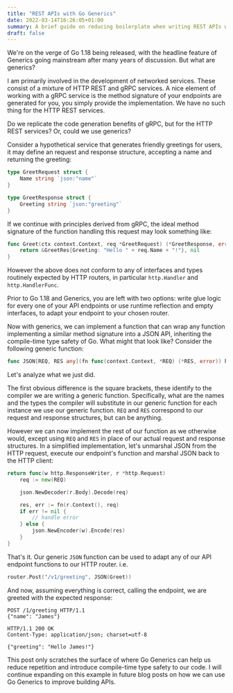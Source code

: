 ```yaml
---
title: "REST APIs with Go Generics"
date: 2022-03-14T16:26:05+01:00
summary: A brief guide on reducing boilerplate when writing REST APIs with Go and Generics.
draft: false
---
```


We're on the verge of Go 1.18 being released, with the headline feature of Generics going mainstream after many years of discussion. But what are generics?

I am primarily involved in the development of networked services. These consist of a mixture of HTTP REST and gRPC services. A nice element of working with a gRPC service is the method signature of your endpoints are generated for you, you simply provide the implementation. We have no such thing for the HTTP REST services.

Do we replicate the code generation benefits of gRPC, but for the HTTP REST services? Or, could we use generics?

Consider a hypothetical service that generates friendly greetings for users, it may define an request and response structure, accepting a name and returning the greeting:

```go
type GreetRequest struct {
	Name string `json:"name"`
}

type GreetResponse struct {
	Greeting string `json:"greeting"`
}
```

If we continue with principles derived from gRPC, the ideal method signature of the function handling this request may look something like:

```go
func Greet(ctx context.Context, req *GreetRequest) (*GreetResponse, error) {
	return &GreetRes{Greeting: "Hello " + req.Name + "!"}, nil
}
```

However the above does not conform to any of interfaces and types routinely expected by HTTP routers, in particular `http.Handler` and `http.HandlerFunc`.

Prior to Go 1.18 and Generics, you are left with two options: write glue logic for every one of your API endpoints or use runtime reflection and empty interfaces, to adapt your endpoint to your chosen router.

Now with generics, we can implement a function that can wrap any function implementing a similar method signature into a JSON API, inheriting the compile-time type safety of Go. What might that look like? Consider the following generic function:

```go
func JSON[REQ, RES any](fn func(context.Context, *REQ) (*RES, error)) http.HandlerFunc
```

Let's analyze what we just did.

The first obvious difference is the square brackets, these identify to the compiler we are writing a generic function. Specifically, what are the names and the types the compiler will substitute in our generic function for each instance we use our generic function. `REQ` and `RES` correspond to our request and response structures, but can be anything.

However we can now implement the rest of our function as we otherwise would, except using `REQ` and `RES` in place of our actual request and response structures. In a simplified implementation, let's unmarshal JSON from the HTTP request, execute our endpoint's function and marshal JSON back to the HTTP client:

```go
return func(w http.ResponseWriter, r *http.Request)
	req := new(REQ)

	json.NewDecoder(r.Body).Decode(req)

	res, err := fn(r.Context(), req)
	if err != nil {
		// handle error
	} else {
		json.NewEncoder(w).Encode(res)
	}
}
```

That's it. Our generic `JSON` function can be used to adapt any of our API endpoint functions to our HTTP router. i.e.

```go
router.Post("/v1/greeting", JSON(Greet))
```

And now, assuming everything is correct, calling the endpoint, we are greeted with the expected response:

```
POST /1/greeting HTTP/1.1
{"name": "James"}

HTTP/1.1 200 OK
Content-Type: application/json; charset=utf-8

{"greeting": "Hello James!"}
```

This post only scratches the surface of where Go Generics can help us reduce repetition and introduce compile-time type safety to our code. I will continue expanding on this example in future blog posts on how we can use Go Generics to improve building APIs.
